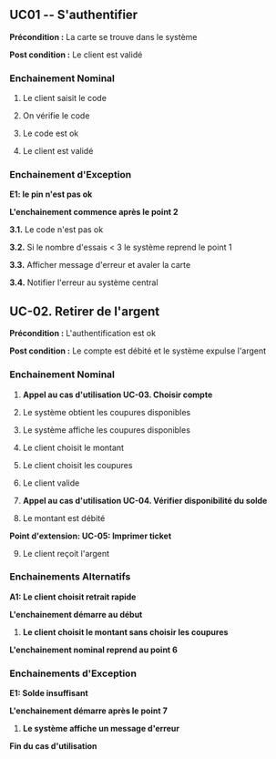**UC01** -- S\'authentifier
---------------------------

**Précondition :** La carte se trouve dans le système

**Post condition :** Le client est validé

### Enchainement Nominal

1.  Le client saisit le code

2.  On vérifie le code

3.  Le code est ok

4.  Le client est validé

### 

### Enchainement d\'Exception

**E1: le pin n\'est pas ok**

**L\'enchainement commence après le point 2**

**3.1.** Le code n\'est pas ok

**3.2.** Si le nombre d\'essais \< 3 le système reprend le point 1

**3.3.** Afficher message d\'erreur et avaler la carte

**3.4.** Notifier l\'erreur au système central

UC-02. Retirer de l\'argent
---------------------------

**Précondition :** L\'authentification est ok

**Post condition :** Le compte est débité et le système expulse
l\'argent

### 

### Enchainement Nominal

1.  **Appel au cas d\'utilisation UC-03. Choisir compte**

2.  Le système obtient les coupures disponibles

3.  Le système affiche les coupures disponibles

4.  Le client choisit le montant

5.  Le client choisit les coupures

6.  Le client valide

7.  **Appel au cas d\'utilisation UC-04. Vérifier disponibilité du
    solde**

8.  Le montant est débité


**Point d'extension: UC-05: Imprimer ticket**


9.  Le client reçoit l\'argent

### Enchainements Alternatifs

**A1: Le client choisit retrait rapide**

**L\'enchainement démarre au début**

1.  **Le client choisit le montant sans choisir les coupures**

**L\'enchainement nominal reprend au point 6**

### Enchainements d\'Exception

**E1: Solde insuffisant**

**L\'enchainement démarre après le point 7**

1.  **Le système affiche un message d\'erreur**

**Fin du cas d\'utilisation**

